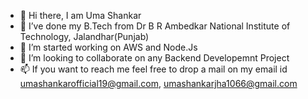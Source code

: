- 👋 Hi there, I am Uma Shankar
- 👀 I’ve done my B.Tech from Dr B R Ambedkar National Institute of Technology, Jalandhar(Punjab)
- 🌱 I’m started working on AWS and Node.Js
- 💞️ I’m looking to collaborate on any Backend Developemnt Project
- 📫 If you want to reach me feel free to drop a mail on my email id umashankarofficial19@gmail.com, umashankarjha1066@gmail.com

<!---
uma1066nitj/uma1066nitj is a ✨ special ✨ repository because its `README.md` (this file) appears on your GitHub profile.
You can click the Preview link to take a look at your changes.
--->

